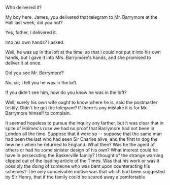 Who delivered it?

My boy here. James, you delivered that telegram to Mr. Barrymore at
the Hall last week, did you not?

Yes, father, I delivered it.

Into his own hands? I asked.

Well, he was up in the loft at the time, so that I could not put it
into his own hands, but I gave it into Mrs. Barrymore's hands, and she
promised to deliver it at once.

Did you see Mr. Barrymore?

No, sir; I tell you he was in the loft.

If you didn't see him, how do you know he was in the loft?

Well, surely his own wife ought to know where he is, said the
postmaster testily. Didn't he get the telegram? If there is any
mistake it is for Mr. Barrymore himself to complain.

It seemed hopeless to pursue the inquiry any farther, but it was clear
that in spite of Holmes's ruse we had no proof that Barrymore had not
been in London all the time. Suppose that it were so -- suppose that the
same man had been the last who had seen Sir Charles alive, and the first
to dog the new heir when he returned to England. What then? Was he the
agent of others or had he some sinister design of his own? What interest
could he have in persecuting the Baskerville family? I thought of the
strange warning clipped out of the leading article of the Times. Was
that his work or was it possibly the doing of someone who was bent upon
counteracting his schemes? The only conceivable motive was that which
had been suggested by Sir Henry, that if the family could be scared away
a comfortable

